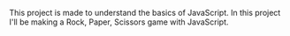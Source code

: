 This project is made to understand the basics of JavaScript.
In this project I'll be making a Rock, Paper, Scissors game with JavaScript.